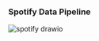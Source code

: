 ### Spotify Data Pipeline

![spotify drawio](https://user-images.githubusercontent.com/60953643/210037261-a5b759a7-b5aa-42e3-a904-4b7261ded5a8.png)
